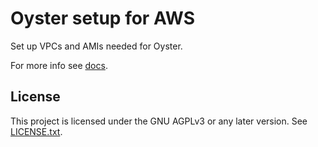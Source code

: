 # Oyster setup for AWS

Set up VPCs and AMIs needed for Oyster.

For more info see [docs](https://docs.marlin.org/docs/category/quickstart---providers).

## License

This project is licensed under the GNU AGPLv3 or any later version. See [LICENSE.txt](./LICENSE.txt).
